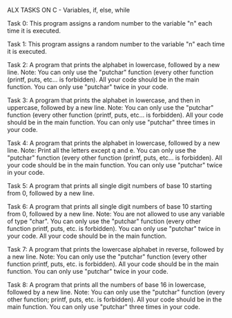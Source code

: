 ALX TASKS ON C - Variables, if, else, while

Task 0: This program assigns a random number to the variable "n" each time it is executed.

Task 1: This program assigns a random number to the variable "n" each time it is executed.

Task 2: A program that prints the alphabet in lowercase, followed by a new line.
Note: You can only use the "putchar" function (every other function (printf, puts, etc… is forbidden). All your code should be in the main function. You can only use "putchar" twice in your code.

Task 3: A program that prints the alphabet in lowercase, and then in uppercase, followed by a new line.
Note: You can only use the "putchar" function (every other function (printf, puts, etc… is forbidden). All your code should be in the main function. You can only use "putchar" three times in your code.

Task 4: A program that prints the alphabet in lowercase, followed by a new line.
Note: Print all the letters except q and e. You can only use the "putchar" function (every other function (printf, puts, etc… is forbidden). All your code should be in the main function. You can only use "putchar" twice in your code.

Task 5: A program that prints all single digit numbers of base 10 starting from 0, followed by a new line.

Task 6: A program that prints all single digit numbers of base 10 starting from 0, followed by a new line. 
Note: You are not allowed to use any variable of type "char". You can only use the "putchar" function (every other function printf, puts, etc. is forbidden). You can only use "putchar" twice in your code. All your code should be in the main function.

Task 7: A program that prints the lowercase alphabet in reverse, followed by a new line.
Note: You can only use the "putchar" function (every other function printf, puts, etc. is forbidden). All your code should be in the main function. You can only use "putchar" twice in your code.

Task 8: A program that prints all the numbers of base 16 in lowercase, followed by a new line. 
Note: You can only use the "putchar" function (every other function; printf, puts, etc. is forbidden). All your code should be in the main function. You can only use "putchar" three times in your code.

